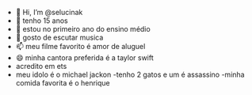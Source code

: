 - 👋 Hi, I’m @selucinak
- 👀 tenho 15 anos
- 🌱 estou no primeiro ano do ensino médio
- 💞 gosto de escutar musica
- 📫 meu filme favorito é amor de aluguel
- 😄 minha cantora preferida é a taylor swift
- acredito em ets
- meu idolo é o michael jackon
-tenho 2 gatos e um é assassino
-minha comida favorita é o henrique
